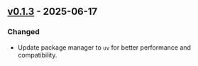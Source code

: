 ## [v0.1.3](https://pypi.org/project/amsdal-glue-sql-parser/0.1.3/) - 2025-06-17

### Changed

- Update package manager to `uv` for better performance and compatibility.
